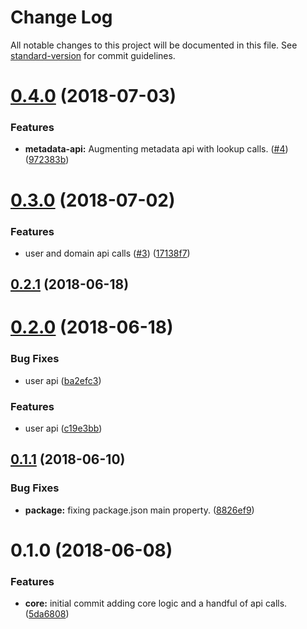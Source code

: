 # Change Log

All notable changes to this project will be documented in this file. See [standard-version](https://github.com/conventional-changelog/standard-version) for commit guidelines.

<a name="0.4.0"></a>
# [0.4.0](https://github.com/Mindflash/gooddata-node/compare/v0.3.0...v0.4.0) (2018-07-03)


### Features

* **metadata-api:** Augmenting metadata api with lookup calls. ([#4](https://github.com/Mindflash/gooddata-node/issues/4)) ([972383b](https://github.com/Mindflash/gooddata-node/commit/972383b))



<a name="0.3.0"></a>
# [0.3.0](https://github.com/Mindflash/gooddata-node/compare/v0.2.1...v0.3.0) (2018-07-02)


### Features

* user and domain api calls ([#3](https://github.com/Mindflash/gooddata-node/issues/3)) ([17138f7](https://github.com/Mindflash/gooddata-node/commit/17138f7))



<a name="0.2.1"></a>
## [0.2.1](https://github.com/Mindflash/gooddata-node/compare/v0.2.0...v0.2.1) (2018-06-18)



<a name="0.2.0"></a>
# [0.2.0](https://github.com/Mindflash/gooddata-node/compare/v0.1.1...v0.2.0) (2018-06-18)


### Bug Fixes

* user api ([ba2efc3](https://github.com/Mindflash/gooddata-node/commit/ba2efc3))


### Features

* user api ([c19e3bb](https://github.com/Mindflash/gooddata-node/commit/c19e3bb))



<a name="0.1.1"></a>
## [0.1.1](https://github.com/Mindflash/gooddata-node/compare/v0.1.0...v0.1.1) (2018-06-10)


### Bug Fixes

* **package:** fixing package.json main property. ([8826ef9](https://github.com/Mindflash/gooddata-node/commit/8826ef9))



<a name="0.1.0"></a>
# 0.1.0 (2018-06-08)


### Features

* **core:** initial commit adding core logic and a handful of api calls. ([5da6808](https://github.com/Mindflash/gooddata-node/commit/5da6808))
